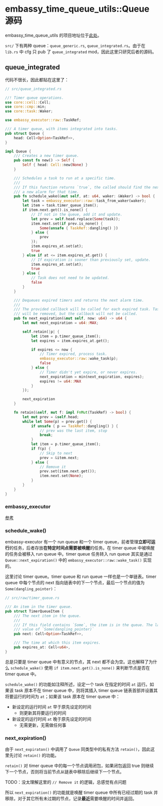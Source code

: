 # embassy_time_queue_utils::Queue 源码

embassy_time_queue_utils 的项目地址位于[此处](https://github.com/embassy-rs/embassy/tree/b528ed06e3025e0803e8fd6dc53ac968df9f49bc/embassy-time-queue-utils)。

``src/`` 下有两种 queue：``queue_generic.rs``, ``queue_integrated.rs``。由于在 ``lib.rs`` 中 cfg 只 pub 了 ``queue_integrated`` mod，因此这里只研究后者的源码。

## queue_integrated

代码不很长，因此都贴在这里了：

```rust
// src/queue_integrated.rs

//! Timer queue operations.
use core::cell::Cell;
use core::cmp::min;
use core::task::Waker;

use embassy_executor::raw::TaskRef;

/// A timer queue, with items integrated into tasks.
pub struct Queue {
    head: Cell<Option<TaskRef>>,
}

impl Queue {
    /// Creates a new timer queue.
    pub const fn new() -> Self {
        Self { head: Cell::new(None) }
    }

    /// Schedules a task to run at a specific time.
    ///
    /// If this function returns `true`, the called should find the next expiration time and set
    /// a new alarm for that time.
    pub fn schedule_wake(&mut self, at: u64, waker: &Waker) -> bool {
        let task = embassy_executor::raw::task_from_waker(waker);
        let item = task.timer_queue_item();
        if item.next.get().is_none() {
            // If not in the queue, add it and update.
            let prev = self.head.replace(Some(task));
            item.next.set(if prev.is_none() {
                Some(unsafe { TaskRef::dangling() })
            } else {
                prev
            });
            item.expires_at.set(at);
            true
        } else if at <= item.expires_at.get() {
            // If expiration is sooner than previously set, update.
            item.expires_at.set(at);
            true
        } else {
            // Task does not need to be updated.
            false
        }
    }

    /// Dequeues expired timers and returns the next alarm time.
    ///
    /// The provided callback will be called for each expired task. Tasks that never expire
    /// will be removed, but the callback will not be called.
    pub fn next_expiration(&mut self, now: u64) -> u64 {
        let mut next_expiration = u64::MAX;

        self.retain(|p| {
            let item = p.timer_queue_item();
            let expires = item.expires_at.get();

            if expires <= now {
                // Timer expired, process task.
                embassy_executor::raw::wake_task(p);
                false
            } else {
                // Timer didn't yet expire, or never expires.
                next_expiration = min(next_expiration, expires);
                expires != u64::MAX
            }
        });

        next_expiration
    }

    fn retain(&self, mut f: impl FnMut(TaskRef) -> bool) {
        let mut prev = &self.head;
        while let Some(p) = prev.get() {
            if unsafe { p == TaskRef::dangling() } {
                // prev was the last item, stop
                break;
            }
            let item = p.timer_queue_item();
            if f(p) {
                // Skip to next
                prev = &item.next;
            } else {
                // Remove it
                prev.set(item.next.get());
                item.next.set(None);
            }
        }
    }
}
```

### embassy_executor

[参考](./executor/readme.md)

### schedule_wake()

embassy-executor 有一个 run queue 和一个 timer queue，前者管理**立即可运行**的任务，后者存放**在特定时间点需要被唤醒**的任务。在 timer queue 中被唤醒的任务会被移入 run queue 中。timer queue 任务转入 run queue 其实是通过 ``Queue::next_expiration()`` 中的 ``embassy_executor::raw::wake_task()`` 实现的。

这里讨论 timer queue。timer queue 和 run queue 一样也是一个单链表。timer queue 中每个节点的 next 指向链表中的下一个节点，最后一个节点的值为 ``Some(dangling_pointer)``：

```rust
// src/raw/timer_queue.rs

/// An item in the timer queue.
pub struct TimerQueueItem {
    /// The next item in the queue.
    ///
    /// If this field contains `Some`, the item is in the queue. The last item in the queue has a
    /// value of `Some(dangling_pointer)`
    pub next: Cell<Option<TaskRef>>,

    /// The time at which this item expires.
    pub expires_at: Cell<u64>,
}
```

总是只要是 timer queue 中有意义的节点，其 next 都不会为空。这也解释了为什么 ``schedule_wake()`` 使用 ``if item.next.get().is_none()`` 来判断节点是否在 timer queue 中。

``schedule_wake()`` 的功能如注释所述，设定一个 task 在指定的时间 ``at`` 运行。如果该 task 原本不在 timer queue 中，则将其插入 timer queue 链表首部并设置其将要运行的时间为 ``at``；如果该 task 原本在 timer queue 中：

- 新设定的运行时间 ``at`` 早于原先设定的时间
    - 则更新其将要运行的时间
- 新设定的运行时间 ``at`` 晚于原先设定的时间
    - 无需更新，无需做任何事

### next_expiration()

由于 ``next_expiraton()`` 中调用了 ``Queue`` 同类型中的私有方法 ``retain()``，因此这里先讨论 ``retain()`` 的功能。

``retain()`` 对 timer queue 中的每一个节点调用闭包，如果闭包返回 true 则继续下一个节点，否则将当前节点从链表中移除后继续下一个节点。

TODO：没太理解这里的 ``// Remove it`` 的逻辑，总感觉有点问题

所以 ``next_expiration()`` 的功能就是唤醒 timer queue 中所有已经过期的 task 并移除，对于其它所有未过期的节点，记录**最近**需要唤醒的时间并返回。 